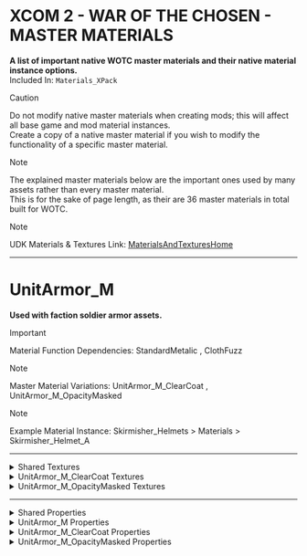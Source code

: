 # XCOM 2 - WAR OF THE CHOSEN - MASTER MATERIALS
**A list of important native WOTC master materials and their native material instance options.**
<br>Included In: `Materials_XPack`

> [!CAUTION]
> Do not modify native master materials when creating mods; this will affect all base game and mod material instances.
> <br>Create a copy of a native master material if you wish to modify the functionality of a specific master material.

> [!NOTE]
> The explained master materials below are the important ones used by many assets rather than every master material.
> <br>This is for the sake of page length, as their are 36 master materials in total built for WOTC.

> [!NOTE]
> UDK Materials & Textures Link: [MaterialsAndTexturesHome](https://docs.unrealengine.com/udk/Three/MaterialsAndTexturesHome.html)

-------------

# UnitArmor_M
**Used with faction soldier armor assets.**
> [!IMPORTANT]
> Material Function Dependencies: StandardMetalic , ClothFuzz

> [!NOTE]
> Master Material Variations: UnitArmor_M_ClearCoat , UnitArmor_M_OpacityMasked

> [!NOTE]
> Example Material Instance: Skirmisher_Helmets > Materials > Skirmisher_Helmet_A

-------------

<details>

<summary>Shared Textures</summary>

## Shared Textures

| Cloth Mask | One Channel Texture |
|     :---:      |     :---:      |
| Red   | Cloth Mask |
| Green | Black |
| Blue  | Black |
| Alpha | White |

| Emissive Mask | One Channel Texture |
|     :---:      |     :---:      |
| Red   | Emissive Mask |
| Green | Black |
| Blue  | Black |
| Alpha | White |

| Pattern Mask | Two Channel Texture |
|     :---:      |     :---:      |
| Red   | Primary Pattern Tint Mask |
| Green | Secondary Pattern Tint Mask |
| Blue  | Black |
| Alpha | White |

| Diffuse | Default Texture |
|     :---:      |     :---:      |
| Red   | Base Color |
| Green | Base Color |
| Blue  | Base Color |
| Alpha | Roughness |

| Metallic Mask | Two Channel Texture |
|     :---:      |     :---:      |
| Red   | Metallic Mask |
| Green | Occlusion Map |
| Blue  | Black |
| Alpha | White |

| Normal | Normal Texture |
|     :---:      |     :---:      |
| Red   | Normal X |
| Green | Normal Y |
| Blue  | Normal Z |
| Alpha | White |


</details>

<details>

<summary>UnitArmor_M_ClearCoat Textures</summary>

### UnitArmor_M_ClearCoat Textures

| Clear Coat Mask | One Channel Texture |
|     :---:      |     :---:      |
| Red   | Clear Coat Mask |
| Green | Black |
| Blue  | Black |
| Alpha | White |

</details>

<details>

<summary>UnitArmor_M_OpacityMasked Textures</summary>

### UnitArmor_M_OpacityMasked Textures

| Opacity Mask | One Channel Texture |
|     :---:      |     :---:      |
| Red   | Opacity Mask |
| Green | Black |
| Blue  | Black |
| Alpha | White |

</details>

-------------

<details>

<summary>Shared Properties</summary>

## Shared Properties

| Cloth | Optional | An effect for mimicking how light interacts with cloth. |
|     :---:      |     :---:      |     :---:      |
| Cloth Fuzz   | Float   | 0.500000 |
| Cloth Mask   | Texture | Texture2D'Materials_XPack.Textures.BlackRG' |
| Enable Cloth | Boolean | False |

| Debug | Optional | Adjusts the strength of the roughness & specularity outputs. |
|     :---:      |     :---:      |     :---:      |
| Roughness Scale | Float | 1.000000 |
| Specular Scale  | Float | 1.000000 |

* Only use the above debug scales if you need to preview changes you should then make to your roughness map or metallic mask.

| Emissive | Optional | Affects the colored lightmap generation of the mesh. |
|     :---:      |     :---:      |     :---:      |
| Emissive Color  | Color   | { 1.000000, 1.000000, 1.000000, 1.000000 } |
| Emissive Mask   | Boolean | Texture2D'Materials_XPack.Textures.BlackRG' |
| Emissive FLow   | Texture | False |
| Emissive Scale  | Float   | 1.000000 |
| Enable Emissive | Boolean | False |

* Emissive FLow enables a scrolling effect that modulates the constant emissive scale.

| Pattern | Real-Time | Alters the tint mask of the tinting parameters. |
|     :---:      |     :---:      |     :---:      |
| Non Square Tiling | Boolean | False |
| Pattern           | Texture | Texture2D'Materials_XPack.Textures.BlackRG' |
| Pattern Use       | Float   | 0.000000 |
| Pattern UV Scale  | Float   | 2.000000 |

* While Pattern Use is a Float value, the value acts as a Boolean, so the value should only ever be 0 or 1.

| Textures | Required | The base textures that make up the base layers of a mesh. |
|     :---:      |     :---:      |     :---:      |
| Diffuse      | Texture | Texture2D'Materials_XPack.Textures.GrayRGBA' |
| MetallicMask | Texture | Texture2D'Materials_XPack.Textures.BlackR_WhiteG' |
| Normal       | Texture | Texture2D'Materials_XPack.Textures.NormalRGB' |

| Tinting | Optional | Alters the base color of a mesh. |
|     :---:      |     :---:      |     :---:      |
| Enable Tinting              | Boolean | False |
| Legacy Tinting              | Boolean | False |
| Primary Color               | Color   | { 1.000000, 0.000000, 0.000000, 1.000000 } |
| Secondary Color             | Color   | { 0.000000, 1.000000, 0.000000, 1.000000 } |
| Secondary Color As Emissive | Boolean | False |
| Tint Mask                   | Texture | Texture2D'Materials_XPack.Textures.BlackRG' |

* Legacy Tinting will use a much simpler calculation for altering the base color used for XCOM EU / EW assets.

</details>

<details>

<summary>UnitArmor_M Properties</summary>

### UnitArmor_M Properties

| Scalar Parameter Values | Optional | Miscellaneous parameters. |
|     :---:      |     :---:      |     :---:      |
| Pans Speed And Direction | Float | -0.050000 |

* Pan Speed And Direction will alter the scrolling speed & direction of the Emissive FLow parameter option.

</details>

<details>

<summary>UnitArmor_M_ClearCoat Properties</summary>

### UnitArmor_M_ClearCoat Properties

| Textures | Required | The base textures that make up the base layers of a mesh. |
|     :---:      |     :---:      |     :---:      |
| Add Clear Coat Mask  | Boolean | False |
| Clear Coat Mask      | Texture | Texture2D'Materials_XPack.Textures.BlackR_WhiteG' |
| CLear Coat Roughness | Float   | 0.200000 |

</details>

<details>

<summary>UnitArmor_M_OpacityMasked Properties</summary>

### UnitArmor_M_OpacityMasked Properties

| Textures | Required | The base textures that make up the base layers of a mesh. |
|     :---:      |     :---:      |     :---:      |
| Opacity Mask | Texture | Texture2D'Materials_XPack.Textures.WhiteRG' |

</details>
